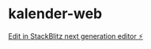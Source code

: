 # kalender-web

[Edit in StackBlitz next generation editor ⚡️](https://stackblitz.com/~/github.com/marchiofarantino91/kalender-web)